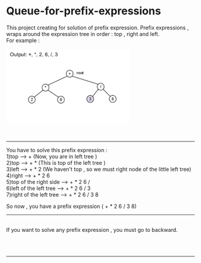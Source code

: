 # Queue-for-prefix-expressions

This project creating for solution of prefix expression. Prefix expressions , wraps around the expression tree in order : top , right and left.<br> For example : <br><br>
![resim](https://github.com/SeymaAtmaca/Queue-for-prefix-expressions/blob/main/images/prefix_2.png)

<br>
<hr> 
You have to solve this prefix expression :<br>
        1)top --> +  (Now, you are in left tree )<br>
        2)top --> + * (This is top of the left tree )<br>
        3)left --> + * 2 (We haven't top , so we must right node of the little left tree)<br>
        4)right --> + * 2 6 <br>
        5)top of the right side --> + * 2 6 /<br> 
        6)left of the left tree --> + * 2 6 / 3 <br>
        7)right of the left tree --> + * 2 6 / 3 8 <br>

So now , you have a prefix expression ( + * 2 6 / 3 8) 
<br>
<hr> 
<br>
If you want to solve any prefix expression , you must go to backward.

<br><br>
<hr>
<br><br>




        

